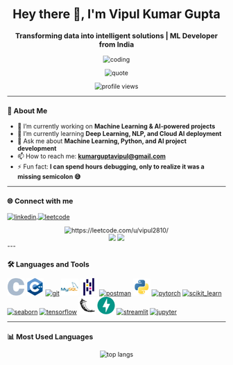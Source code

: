 <h1 align="center">Hey there 👋, I'm Vipul Kumar Gupta</h1>
<h3 align="center">Transforming data into intelligent solutions | ML Developer from India</h3>

<!-- Coding GIF Right Side -->
<div align="center">
  <img alt="coding" width="400" src="https://github.com/user-attachments/assets/031bb7be-5988-4eb0-993f-daa35a9c1fb8" />
</div>

<p align="center">
  <img src="https://quotes-github-readme.vercel.app/api?type=horizontal&theme=radical" alt="quote" />
</p>

<p align="center">
  <img src="https://komarev.com/ghpvc/?username=vipul2231020&label=Profile%20views&color=0e75b6&style=flat" alt="profile views" />
</p>

---

### 🚀 About Me  
- 🔭 I’m currently working on **Machine Learning & AI-powered projects**  
- 🌱 I’m currently learning **Deep Learning, NLP, and Cloud AI deployment**  
- 💬 Ask me about **Machine Learning, Python, and AI project development**  
- 📫 How to reach me: **kumarguptavipul@gmail.com**  
- ⚡ Fun fact: **I can spend hours debugging, only to realize it was a missing semicolon 😅**  

---

### 🌐 Connect with me  
<p align="left">
<a href="https://www.linkedin.com/in/vipul-kumar-gupta-30bb3227a/" target="blank">
  <img align="center" src="https://raw.githubusercontent.com/rahuldkjain/github-profile-readme-generator/master/src/images/icons/Social/linked-in-alt.svg" alt="linkedin" height="30" width="40" />
</a>
<a href="https://leetcode.com/u/vipul2810/" target="blank">
  <img align="center" src="https://raw.githubusercontent.com/rahuldkjain/github-profile-readme-generator/master/src/images/icons/Social/leet-code.svg" alt="leetcode" height="30" width="40" />
</a>
</p>

<!-- LeetCode Badge -->
<div align="center">
  <img src="https://leetcard.jacoblin.cool/vipul2810?theme=dark&ext=contest" alt="https://leetcode.com/u/vipul2810/" />
</div>

<!-- LeetCode Badges -->
<div align="center">
  <img src="https://img.shields.io/badge/LeetCode-100%20Days%20Badge-orange?style=for-the-badge&logo=leetcode" />
  <img src="https://img.shields.io/badge/LeetCode-50%20Days%20Badge-blue?style=for-the-badge&logo=leetcode" />
</div>
---

### 🛠️ Languages and Tools  
<p align="left"> 
  <a href="https://www.cprogramming.com/" target="_blank"><img src="https://raw.githubusercontent.com/devicons/devicon/master/icons/c/c-original.svg" alt="c" width="40" height="40"/></a>
  <a href="https://www.w3schools.com/cpp/" target="_blank"><img src="https://raw.githubusercontent.com/devicons/devicon/master/icons/cplusplus/cplusplus-original.svg" alt="cplusplus" width="40" height="40"/></a>
  <a href="https://git-scm.com/" target="_blank"><img src="https://www.vectorlogo.zone/logos/git-scm/git-scm-icon.svg" alt="git" width="40" height="40"/></a>
  <a href="https://www.mysql.com/" target="_blank"><img src="https://raw.githubusercontent.com/devicons/devicon/master/icons/mysql/mysql-original-wordmark.svg" alt="mysql" width="40" height="40"/></a>
  <a href="https://pandas.pydata.org/" target="_blank"><img src="https://raw.githubusercontent.com/devicons/devicon/2ae2a900d2f041da66e950e4d48052658d850630/icons/pandas/pandas-original.svg" alt="pandas" width="40" height="40"/></a>
  <a href="https://postman.com" target="_blank"><img src="https://www.vectorlogo.zone/logos/getpostman/getpostman-icon.svg" alt="postman" width="40" height="40"/></a>
  <a href="https://www.python.org" target="_blank"><img src="https://raw.githubusercontent.com/devicons/devicon/master/icons/python/python-original.svg" alt="python" width="40" height="40"/></a>
  <a href="https://pytorch.org/" target="_blank"><img src="https://www.vectorlogo.zone/logos/pytorch/pytorch-icon.svg" alt="pytorch" width="40" height="40"/></a>
  <a href="https://scikit-learn.org/" target="_blank"><img src="https://upload.wikimedia.org/wikipedia/commons/0/05/Scikit_learn_logo_small.svg" alt="scikit_learn" width="40" height="40"/></a>
  <a href="https://seaborn.pydata.org/" target="_blank"><img src="https://seaborn.pydata.org/_images/logo-mark-lightbg.svg" alt="seaborn" width="40" height="40"/></a>
  <a href="https://www.tensorflow.org" target="_blank"><img src="https://www.vectorlogo.zone/logos/tensorflow/tensorflow-icon.svg" alt="tensorflow" width="40" height="40"/></a>
  <a href="https://flask.palletsprojects.com/" target="_blank"><img src="https://raw.githubusercontent.com/devicons/devicon/master/icons/flask/flask-original.svg" alt="flask" width="40" height="40"/></a>
  <a href="https://fastapi.tiangolo.com/" target="_blank"><img src="https://raw.githubusercontent.com/devicons/devicon/master/icons/fastapi/fastapi-original.svg" alt="fastapi" width="40" height="40"/></a>
  <a href="https://streamlit.io/" target="_blank"><img src="https://streamlit.io/images/brand/streamlit-mark-color.svg" alt="streamlit" width="40" height="40"/></a>
  <a href="https://jupyter.org/" target="_blank"><img src="https://upload.wikimedia.org/wikipedia/commons/3/38/Jupyter_logo.svg" alt="jupyter" width="40" height="40"/></a>
  
</p>


---

### 📊 Most Used Languages  
<p align="center">
  <img src="https://github-readme-stats.vercel.app/api/top-langs?username=vipul2231020&show_icons=true&locale=en&layout=compact&theme=tokyonight" alt="top langs" />
</p>
